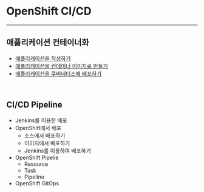 # OpenShift CI/CD
---

## 애플리케이션 컨테이너화

- [애플리케이션을 작성하기](./create-app.md)
- [애플리케이션을 컨테이너 이미지로 만들기](./create-container.md)
- [애플리케이션을 쿠버네티스에 배포하기](./deploy-kubernetes.md)

&nbsp;
## CI/CD Pipeline

- Jenkins를 이용한 배포
- OpenShift에서 배포
    - 소스에서 배포하기
    - 이미지에서 배포하기
    - Jenkins를 이용하여 배포하기
- OpenShift Pipelie
    - Resource
    - Task
    - Pipeline
- OpenShift GitOps